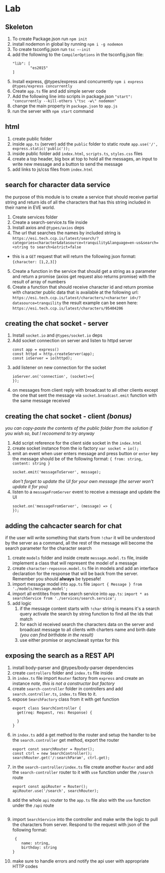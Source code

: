 # Lab
## Skeleton

1.	To create Package.json run `npm init`
2.  install nodemon in global by running `npm i -g nodemon`
2.	To create tsconfig.json run `tsc –-init`
2.  add the following to the `CompilerOptions` in the tsconfig.json file:
    ```
    "lib": [
            "es2015"
    ]
    ```
3.	Install express, @types/express and concurrently `npm i express @types/express concurrently`
4.	Create `app.ts` file and add simple server code
5.	Add the following line into scripts in package.json `"start": "concurrently --kill-others \"tsc -w\" nodemon"`
6.	change the main property in `package.json` to `app.js`
7.	run the server with `npm start` command

## html
1. create public folder
2. inside `app.ts` (server) add the `public` folder to static route `app.use('/', express.static('public'));`
3. inside public folder add `index.html`, `scripts.ts`, `styles.css` files
4. create a top header, big box at top to hold all the messages, an input to write new message and a button to send the message
5. add links to js/css files from `index.html`

## search for character data service

the purpose of this module is to create a service that should receive partial string and return ids of all the characters that has this string included in their name in EVE world.

1.	Create services folder 
2.	Create a search-service.ts file inside
3.	Install axios and `@types/axios` deps
4.	The url that searches the names by included string is `https://esi.tech.ccp.is/latest/search/?categories=character&datasource=tranquility&language=en-us&search=<string to search>&strict=false`
* this is a `GET` request that will return the following json format:
`{character: [1,2,3]}`
5.	Create a function in the service that should get a string as a parameter and return a promise (axios get request also returns promise) with the result of array of numbers
6.	Create a function that should receive character id and return promise with character public data that is available at the following url: `https://esi.tech.ccp.is/latest/characters/<character id>/?datasource=tranquility`
the result example can be seen here: `https://esi.tech.ccp.is/latest/characters/95404206`

## creating the chat socket - server

1.	Install `socket.io` and `@types/socket.io` deps
4.	Add socket connection on server and listen to httpd server
    ```
    const app = express()
    const httpd = http.createServer(app);
    const ioServer = io(httpd);
    ```
5. add listener on new connection for the socket 
    ```
    ioServer.on('connection', (socket)=>{
    });
    ```
6. on messages from client reply with broadcast to all other clients except the one that sent the message via `socket.broadcast.emit` function with the same message received


## creating the chat socket - client *(bonus)*

*you can copy-paste the contents of the public folder from the solution if you wish so, but I recoomend to try anyway*
1.	Add script reference for the client side socket in the `index.html`
1. create socket instance from the io factory `var socket = io();`
2. emit an event when user enters message and press button or `enter` key the message should be of the following format: `{ from: string, content: string }`
   ```
   socket.emit('messageToServer', message);
   ```
   *don't forget to update the UI for your own message (the server won't update it for you)*
3. listen to a `messageFromServer` event to receive a message and update the UI
   ```
   socket.on('messageFromServer', (message) => {
   });
   ```
## adding the cahcacter search for chat

if the user will write something that starts from `!char` it will be understood by the server as a command, all the rest of the message will become the search parameter for the character search 

1. create `models` folder and inside create `message.model.ts` file, inside implement a class that will represent the model of a message
1. create `character-reposnse.model.ts` file in models and add an interface declaration for the response that will be back from the server. Remember you should **always** be typesafe!
2. import message model into `app.ts` file `import { Message } from './models/message.model';`
3. import all entitites from the search service into `app.ts`: `import * as searchService from './services/search.service';`
4. add logic
    1. if the message content starts with `!char` string is means it's a search query activate the search by string function to find all the ids that match
    2. for each id received search the characters data on the server and broadcast message to all clients with charters name and birth date *(you can find birthdate in the result)*
    3. use either promise or async/await syntax for this

## exposing the search as a REST API

1. install body-parser and @types/body-parser dependencies
1. create `controllers` folder and `index.ts` file inside
1. in `index.ts` file import `Router` factory from `express` and create an instance
   *note, this is not a constructor but factory*
1. create `search-controller` folder in controllers and add `search.controller.ts`, `index.ts` files to it.
1. expose `SearchFactory` class from it with get function 
   ```
   export class SearchController {
     get(req: Request, res: Response) {

     }
   }
   ```
1. in `index.ts` add a get method to the router and setup the handler to be the `search.controller` get method, export the router
    ```
    export const searchRouter = Router();
    const ctrl = new SearchController();
    searchRouter.get('/:searchParam', ctrl.get);
    ```
1. in the `search-controller/index.ts` file create another `Router` and add the `search-controller` router to it with `use` function under the `/search` route
    ```
    export const apiRouter = Router();
    apiRouter.use('/search', searchRouter);
    ```
1. add the whole `api` router to the `app.ts` file also with the `use` function under the `/api` route
    ```
    ```
1. import `SearchService` into the controller and make write the logic to pull the characters from server. Respond to the request with json of the following format:
    ```
     {
        name: string,
        birthday: string
    }
    ```
1. make sure to handle errors and notify the api user with appropriate HTTP codes
